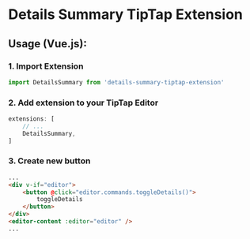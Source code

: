 # Details Summary TipTap Extension

## Usage (Vue.js):
### 1. Import Extension
```js
import DetailsSummary from 'details-summary-tiptap-extension'
```

### 2. Add extension to your TipTap Editor
```js
extensions: [
    // ...
    DetailsSummary,
]
```

### 3. Create new button
```html
...
<div v-if="editor">
    <button @click="editor.commands.toggleDetails()">
        toggleDetails
    </button>
</div>
<editor-content :editor="editor" />
...
```
